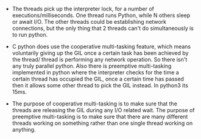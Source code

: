 - The threads pick up the interpreter lock, for a number of executions/milliseconds.
One thread runs Python, while N others sleep or await I/O. The other threads could be establishing network connections, but the only
thing that 2 threads can't do simultaneously is to run python.

- C python does use the cooperative multi-tasking feature, which means voluntarily giving up the GIL once a certain task has been achieved by the thread/ thread is performing any network operation.
    So there isn't any truly parallel python. Also there is preemptive multi-tasking implemented in python where the interpreter checks for the time a 
    certain thread has occupied the GIL, once a certain time has passed then it allows some other thread to pick the GIL instead. In python3 its 15ms.

- The purpose of cooperative multi-tasking is to make sure that the threads are releasing the GIL during any I/O related wait.
    The purpose of preemptive multi-tasking is to make sure that there are many different threads working on something rather than one single thread working on anything.